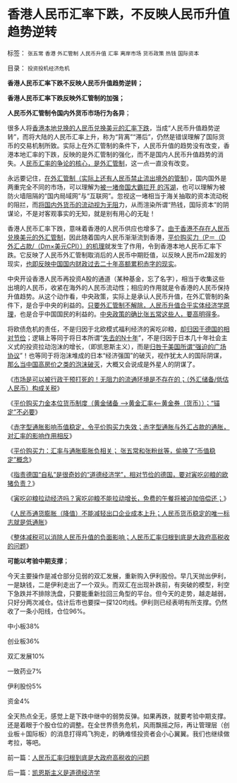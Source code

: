 # 香港人民币汇率下跌，不反映人民币升值趋势逆转

标签： `张五常` `香港` `外汇管制` `人民币升值` `汇率` `离岸市场` `货币政策` `热钱` `国际资本` 

目录： `投资投机经济危机`

**香港人民币汇率下跌不反映人民币升值趋势逆转；**

**香港人民币汇率下跌反映外汇管制的加强；**

**人民币外汇管制令国内外货币市场行为各异**；

很多人将[香港本地兑换的人民币兑换美元的汇率下跌](../../../2011/12/5/暴跌与“人民币跌停无关”，仍是证监会打压利空所致.md)，当成“人民币升值趋势逆转”，而将大陆的人民币汇率上升，称为“背离”“滞后”，仍然是错误理解了国际货币的交易机制所致。实际上在外汇管制的条件下，人民币升值的趋势没有改变，香港本地汇率的下跌，反映的是外汇管制的强化，而不是国内人民币升值趋势的消失。人[民币汇率的争论的核心，是外汇管制](../../../2011/8/12/只有人民币升值才符合中国利益！.md)，这一点一直没有改变。

永远要记住，[在外汇管制（实际上还有人民币禁止流出境外的管制](../../../2011/11/24/富豪移民不能带走中国的资本.md)），国内国外是两重完全不同的市场，可以理解为[被一堵帝国大霸拦开
的泻湖](../../../2007/12/7/泛舟三峡平湖风险远小于小船下大洋.md)，也可以理解为被防火墙阻隔的“国内局域网”与“互联网”。忽视这一堵相当于海关抽取的资本流动税的阻拦，而[将国内外货币的流动视为无阻](../../../2011/11/30/市场不是万能的，市场是可以被行政干预打死.md)力，从而渲染所谓“热钱，国际资本”的阴谋论，不是对客观事实的无知，就是别有用心的无耻！

香港人民币汇率下跌，意味着香港的人民币供应也增多了。[由于香港不存在人民币兑换美元的外汇管制](../../../2011/10/14/美国需要一个敌人，谁爱上，谁上！.md)，因此随着国内人民币渐渐流到香港，[平价购买力（P＝（D外汇占款/（Dm×美元CPI））的机理](../../../2011/11/30/平价购买力中不同类型的通胀与汇率的关系.md)就发生了作用，令到香港本地人民币汇率下跌。它反映了人民币外汇管制取消后的人民币中期贬值，以反映人民币m2超发的现实，[也即反映中国国内财政过去二十年高额累积赤字的现实](../../../2011/11/30/平价购买力中不同类型的通胀与汇率的关系.md)。

中央开设香港人民币再投资A股的通道（某种基金，忘了名字），相当于收集这些出境的人民币，收紧在海外的人民币流动性；相应的作用就是令香港的人民币保持升值趋势。从这个动作看，中央政策，实际上是承认人民币升值，在外汇管制的条件下，是合乎中央的利益的。[只要外汇管制不解除，人民币升值合乎实体经济学原理](../../../2011/10/14/人民币低估的经济学本质，看仇美的都是什么人？.md)，也是合乎中国国民的利益的。[中央政策的确比张五常这些人，要高明得多](../../../2011/11/30/平价购买力的货币“稳定”：汇率稳定则通货膨胀.md)。

将欧债危机的责任，不是归因于北欧模式福利经济的寅吃卯粮，[却归因于德国的相对节俭](../../../2011/12/6/指责德国“自私”是很奇妙的“道德经济学”.md)；逻辑上等同于将日本所谓“[失去的N十年](../../../2011/1/17/广场协议德国马克和日元的冰火两重天.md)”，不是归因于日本几十年社会主义式的投资拉动泡沫的增长，（即凯恩斯主义），而是[归咎于美国所谓“强迫的广场协议](../../../2011/4/20/爱国鬼子的卖国奉献.md)”！也等同于将泡沫堆成的日本“经济强国”的破灭，视作犹太人的国际阴谋，[那么当中国高房价之类的泡沫破灭](../../../2010/4/22/房价不能抵销通胀，反而是在通胀中最吃亏.md)，大概又会说成是外星人的阴谋了。

《[市场是可以被行政干预打死的！无阻力的流通环境是不存在的；（外汇储备/低估人民币）构成关税](../../../2011/11/30/市场不是万能的，市场是可以被行政干预打死.md)》

《[平价购买力金本位货币制度（黄金储备
——>黄金汇率<——黄金券（货币））；“锚定”不必要](../../../2011/11/30/平价购买力的黄金，外汇，汇率和通货膨胀.md)》

《[赤字型通胀影响币值稳定，令平价购买力失效；赤字型通胀与外汇占款的通胀，对汇率的影响作用相反](../../../2011/11/30/平价购买力中不同类型的通胀与汇率的关系.md)》

《[平价购买力：汇率与通胀膨胀负相关； 张五常和张粉丝等，偷换了“币值稳定”概念](../../../2011/11/30/平价购买力的货币“稳定”：汇率稳定则通货膨胀.md)》

《[指责德国“自私”是很奇妙的“道德经济学”，相对节俭的德国，要对寅吃卯粮的欧猪负责？](../../../2011/12/6/指责德国“自私”是很奇妙的“道德经济学”.md)》

《[寅吃卯粮拉动经济吗？寅吃卯粮不能拉动增长，免费的午餐将被迫加倍偿还；](../../../2011/12/7/寅吃卯粮能拉动经济吗？免费的午餐将有什么后果？.md)》

《[人民币通货膨胀（降值）不能减轻出口企业成本上升；人民币货币稳定的唯一标志就是低通胀](../../../2011/12/7/法定货币不允许有任何锚！人民币降值无助出口企业.md)》

《[整体减税可以消除人民币升值的负面影响；人民币汇率归根到底是大政府高税收的问题](../../../2011/12/7/人民币汇率归根到底是大政府高税收的问题.md)》

**可能以考验中期支撑**；

今天主要操作是减仓部分见弱的双汇发展，重新购入伊利股份。早几天抛出伊利，一是缺钱，二是伊利走出了一个双头。而双汇在出现补跌前，有突破的模型，利空下急跌并不排除洗盘，只要能重新拉回三角型的平台。但今天的走势，越走越弱，只好分两次减仓。估计后市也要探一探120均线。伊利则已经表明有所支撑。仍然收了一条小阳线，仓位96%。

中小板38%

创业板36%

双汇发展10%

一致药业7%

伊利股份5%

资金4%



全天热点全无，感觉上是下跌中继中的弱势反弹。如果再跌，就要考验中期支撑。还是着眼于个股仓位的调整。在全世界债务危机，风雨飘摇之际，再让管理层（创业板＋国际板）的消息打得鸡飞狗走，的确难怪投资者会小心翼翼。我们也继续做考拉，等吧。

前一篇：[人民币汇率归根到底是大政府高税收的问题](../../../2011/12/7/人民币汇率归根到底是大政府高税收的问题.md)

后一篇：[凯恩斯主义是道德经济学](../../../2011/12/8/凯恩斯主义是道德经济学.md)